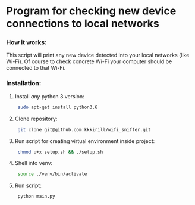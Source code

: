 # Program for checking new device connections to local networks

### How it works:
This script will print any new device detected into your local networks (like Wi-Fi).
Of course to check concrete Wi-Fi your computer should be connected to that Wi-Fi.

### Installation:

1. Install _any_ python 3 version:
   ```bash
    sudo apt-get install python3.6
   ```
2. Clone repository:
    ```bash
     git clone git@github.com:kkkirill/wifi_sniffer.git
   ```
3. Run script for creating virtual environment inside project:
   ```bash
    chmod u+x setup.sh && ./setup.sh
   ```
4. Shell into venv:
   ```bash
    source ./venv/bin/activate 
   ```
5. Run script:
   ```bash
    python main.py
   ```
